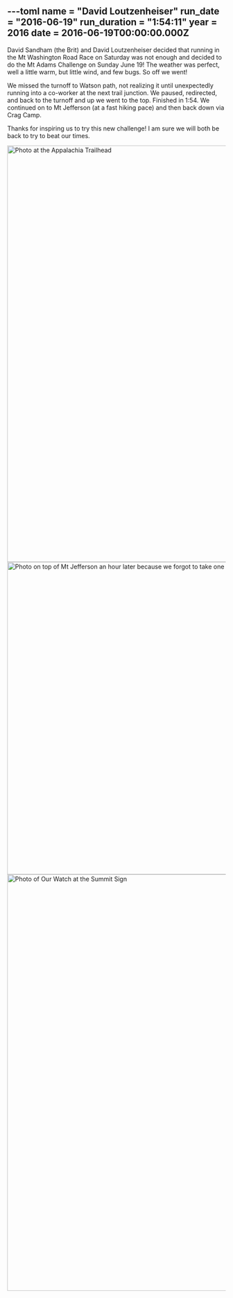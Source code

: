 ---toml
name = "David Loutzenheiser"
run_date = "2016-06-19"
run_duration = "1:54:11"
year = 2016
date = 2016-06-19T00:00:00.000Z
---

<p>David Sandham (the Brit) and David Loutzenheiser decided that running in the Mt Washington Road Race on Saturday was not enough and decided to do the Mt Adams Challenge on Sunday June 19!  The weather was perfect, well a little warm, but little wind, and few bugs.  So off we went!</p>
<p>We missed the turnoff to Watson path, not realizing it until unexpectedly running into a co-worker at the next trail junction.  We paused, redirected, and back to the turnoff and up we went to the top.  Finished in 1:54.  We continued on to Mt Jefferson (at a fast hiking pace) and then back down via Crag Camp.</p>
<p>Thanks for inspiring us to try this new challenge!  I am sure we will both be back to try to beat our times.</p>
<img src="/images/uploads/tumblro95xp4dzr91teh94yo21280.jpg" alt="Photo at the Appalachia Trailhead" width="1280" height="960" class="img-fluid">
<img src="/images/uploads/tumblro95xp4dzr91teh94yo11280.png" alt="Photo on top of Mt Jefferson an hour later because we forgot to take one on Mt Adams!" width="960" height="720" class="img-fluid">
<img src="/images/uploads/tumblro95xp4dzr91teh94yo31280.jpg" alt="Photo of Our Watch at the Summit Sign" width="1280" height="960" class="img-fluid">


